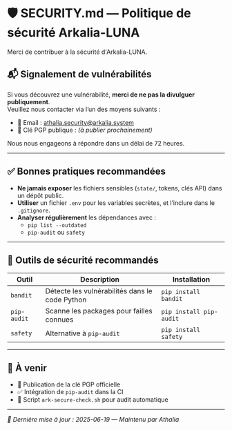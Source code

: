 # 🛡️ SECURITY.md — Politique de sécurité Arkalia-LUNA

Merci de contribuer à la sécurité d'Arkalia-LUNA.

## 📬 Signalement de vulnérabilités

Si vous découvrez une vulnérabilité, **merci de ne pas la divulguer publiquement**.  
Veuillez nous contacter via l’un des moyens suivants :

- 📧 Email : [athalia.security@arkalia.system](mailto:athalia.security@arkalia.system)
- 🔐 Clé PGP publique : *(à publier prochainement)*

Nous nous engageons à répondre dans un délai de 72 heures.

---

## ✅ Bonnes pratiques recommandées

- **Ne jamais exposer** les fichiers sensibles (`state/`, tokens, clés API) dans un dépôt public.
- **Utiliser** un fichier `.env` pour les variables secrètes, et l’inclure dans le `.gitignore`.
- **Analyser régulièrement** les dépendances avec :
  - `pip list --outdated`
  - `pip-audit` ou `safety`

---

## 🔧 Outils de sécurité recommandés

| Outil        | Description                                      | Installation              |
|--------------|--------------------------------------------------|---------------------------|
| `bandit`     | Détecte les vulnérabilités dans le code Python   | `pip install bandit`     |
| `pip-audit`  | Scanne les packages pour failles connues         | `pip install pip-audit`  |
| `safety`     | Alternative à `pip-audit`                        | `pip install safety`     |

---

## 🔐 À venir

- 🔑 Publication de la clé PGP officielle
- ✅ Intégration de `pip-audit` dans la CI
- 🧪 Script `ark-secure-check.sh` pour audit automatique

---

*📅 Dernière mise à jour : 2025-06-19 — Maintenu par Athalia*